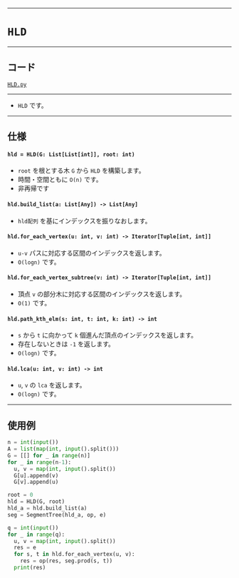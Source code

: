 ___

# `HLD`

_____

## コード

[`HLD.py`](https://github.com/titanium-22/Library_py/tree/main/Graph/HLD/HLD.py)

_____

- `HLD` です。

_____

## 仕様

#### `hld = HLD(G: List[List[int]], root: int)`
- `root` を根とする木 `G` から `HLD` を構築します。
- 時間・空間ともに `O(n)` です。
- 非再帰です

#### `hld.build_list(a: List[Any]) -> List[Any]`
- `hld配列` を基にインデックスを振りなおします。

#### `hld.for_each_vertex(u: int, v: int) -> Iterator[Tuple[int, int]]`
- `u-v` パスに対応する区間のインデックスを返します。
- `O(logn)` です。

#### `hld.for_each_vertex_subtree(v: int) -> Iterator[Tuple[int, int]]`
- 頂点 `v` の部分木に対応する区間のインデックスを返します。
- `O(1)` です。

#### `hld.path_kth_elm(s: int, t: int, k: int) -> int`
- `s` から `t` に向かって `k` 個進んだ頂点のインデックスを返します。
- 存在しないときは `-1` を返します。
- `O(logn)` です。

#### `hld.lca(u: int, v: int) -> int`
- `u`, `v` の `lca` を返します。
- `O(logn)` です。

_____

## 使用例

```python
n = int(input())
A = list(map(int, input().split()))
G = [[] for _ in range(n)]
for _ in range(n-1):
  u, v = map(int, input().split())
  G[u].append(v)
  G[v].append(u)

root = 0
hld = HLD(G, root)
hld_a = hld.build_list(a)
seg = SegmentTree(hld_a, op, e)

q = int(input())
for _ in range(q):
  u, v = map(int, input().split())
  res = e
  for s, t in hld.for_each_vertex(u, v):
    res = op(res, seg.prod(s, t))
  print(res)

```
